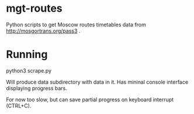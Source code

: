 # mgt-routes

Python scripts to get Moscow routes timetables  data from http://mosgortrans.org/pass3 . 

# Running

python3 scrape.py

Will produce data subdirectory with data in it. Has mininal console interface displaying progress bars.

For now too slow, but can save partial progress on keyboard interrupt (CTRL+C).




 
